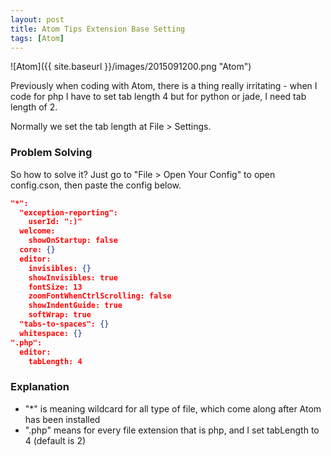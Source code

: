 ```yaml
---
layout: post
title: Atom Tips Extension Base Setting
tags: [Atom]
---
```


![Atom]({{ site.baseurl }}/images/2015091200.png "Atom")

Previously when coding with Atom, there is a thing really irritating - when I code for php I have to set tab length 4 but for python or jade, I need tab length of 2.

Normally we set the tab length at File > Settings.

### Problem Solving
So how to solve it? Just go to "File > Open Your Config" to open config.cson, then paste the config below.

~~~ json
"*":
  "exception-reporting":
    userId: ":)"
  welcome:
    showOnStartup: false
  core: {}
  editor:
    invisibles: {}
    showInvisibles: true
    fontSize: 13
    zoomFontWhenCtrlScrolling: false
    showIndentGuide: true
    softWrap: true
  "tabs-to-spaces": {}
  whitespace: {}
".php":
  editor:
    tabLength: 4
~~~

### Explanation
- "*" is meaning wildcard for all type of file, which come along after Atom has been installed
- ".php" means for every file extension that is php, and I set tabLength to 4 (default is 2)
